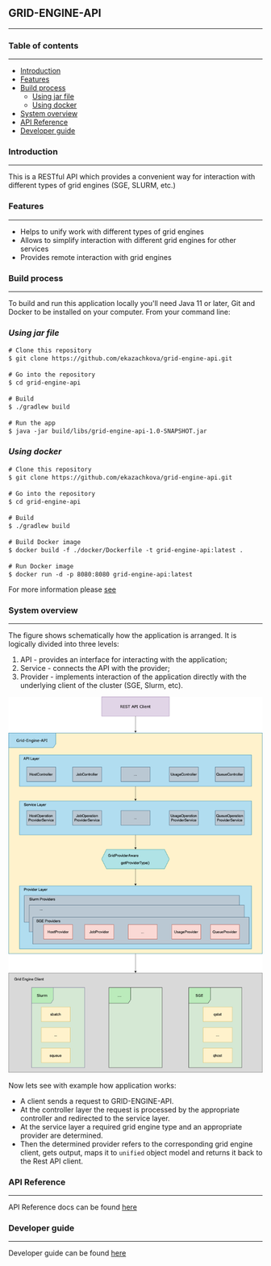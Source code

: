 ## GRID-ENGINE-API
____
### Table of contents
_____
* [Introduction](#introduction)
* [Features](#features)
* [Build process](#build-process)
  * [Using jar file](#using-jar-file)
  * [Using docker](#using-docker)
* [System overview](#system-overview)
* [API Reference](#api-reference)
* [Developer guide](#developer-guide)

### Introduction
______
This is a RESTful API which provides a convenient way for interaction with different types of grid engines (SGE, SLURM, etc.)

### Features
____
- Helps to unify work with different types of grid engines
- Allows to simplify interaction with different grid engines for other services
- Provides remote interaction with grid engines

### Build process
________
To build and run this application locally you'll need Java 11 or later, Git and Docker to be installed on your computer.
From your command line:
### *Using jar file*

````
# Clone this repository
$ git clone https://github.com/ekazachkova/grid-engine-api.git

# Go into the repository
$ cd grid-engine-api

# Build
$ ./gradlew build

# Run the app
$ java -jar build/libs/grid-engine-api-1.0-SNAPSHOT.jar
````
### *Using docker*
```
# Clone this repository
$ git clone https://github.com/ekazachkova/grid-engine-api.git

# Go into the repository
$ cd grid-engine-api

# Build
$ ./gradlew build

# Build Docker image
$ docker build -f ./docker/Dockerfile -t grid-engine-api:latest .

# Run Docker image
$ docker run -d -p 8080:8080 grid-engine-api:latest 
```

For more information please [see](docker/sge/README.md)

### System overview
____
The figure shows schematically how the application is arranged. It is logically divided into three levels:
1. API - provides an interface for interacting with the application;
2. Service - connects the API with the provider;
3. Provider - implements interaction of the application directly with the underlying client of the cluster
(SGE, Slurm, etc).


![grid-engine-api-diag](docs/attachments/images/grid-engine-api-diagram.png)

Now lets see with example how application works:
- A client sends a request to GRID-ENGINE-API.
- At the controller layer the request is processed by the appropriate controller and redirected to the service layer.
- At the service layer a required grid engine type and an appropriate provider are determined.
- Then the determined provider refers to the corresponding grid engine client, gets output, maps it to `unified` object
model  and returns it back to the Rest API client.

### API Reference
_____
API Reference docs can be found [here](docs/api) 

### Developer guide
_____
Developer guide can be found [here](docs/developer_guide/developer_guide.md)
